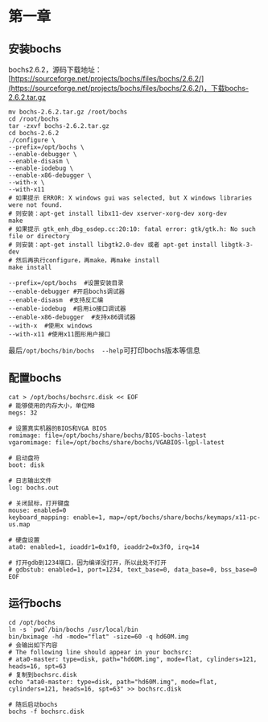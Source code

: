 # 第一章

## 安装bochs

bochs2.6.2，源码下载地址：[https://sourceforge.net/projects/bochs/files/bochs/2.6.2/](https://sourceforge.net/projects/bochs/files/bochs/2.6.2/)，下载bochs-2.6.2.tar.gz

```shell
mv bochs-2.6.2.tar.gz /root/bochs
cd /root/bochs
tar -zxvf bochs-2.6.2.tar.gz
cd bochs-2.6.2
./configure \
--prefix=/opt/bochs \ 
--enable-debugger \ 
--enable-disasm \ 
--enable-iodebug \ 
--enable-x86-debugger \
--with-x \ 
--with-x11
# 如果提示 ERROR: X windows gui was selected, but X windows libraries were not found.
# 则安装：apt-get install libx11-dev xserver-xorg-dev xorg-dev
make
# 如果提示 gtk_enh_dbg_osdep.cc:20:10: fatal error: gtk/gtk.h: No such file or directory
# 则安装：apt-get install libgtk2.0-dev 或者 apt-get install libgtk-3-dev
# 然后再执行configure，再make，再make install
make install
```

```shell
--prefix=/opt/bochs  #设置安装目录
--enable-debugger #开启bochs调试器
--enable-disasm  #支持反汇编
--enable-iodebug  #启用io接口调试器 
--enable-x86-debugger  #支持x86调试器
--with-x  #使用x windows
--with-x11 #使用x11图形用户接口
```

最后`/opt/bochs/bin/bochs  --help`可打印bochs版本等信息

## 配置bochs

```shell
cat > /opt/bochs/bochsrc.disk << EOF
# 能够使用的内存大小，单位MB
megs: 32

# 设置真实机器的BIOS和VGA BIOS
romimage: file=/opt/bochs/share/bochs/BIOS-bochs-latest
vgaromimage: file=/opt/bochs/share/bochs/VGABIOS-lgpl-latest

# 启动盘符
boot: disk

# 日志输出文件
log: bochs.out

# 关闭鼠标，打开键盘
mouse: enabled=0
keyboard_mapping: enable=1, map=/opt/bochs/share/bochs/keymaps/x11-pc-us.map

# 硬盘设置
ata0: enabled=1, ioaddr1=0x1f0, ioaddr2=0x3f0, irq=14

# 打开gdb到1234端口，因为编译没打开，所以此处不打开
# gdbstub: enabled=1, port=1234, text_base=0, data_base=0, bss_base=0
EOF
```

## 运行bochs

```shell
cd /opt/bochs
ln -s `pwd`/bin/bochs /usr/local/bin
bin/bximage -hd -mode="flat" -size=60 -q hd60M.img
# 会输出如下内容
# The following line should appear in your bochsrc:
# ata0-master: type=disk, path="hd60M.img", mode=flat, cylinders=121, heads=16, spt=63
# 复制到bochsrc.disk
echo "ata0-master: type=disk, path="hd60M.img", mode=flat, cylinders=121, heads=16, spt=63" >> bochsrc.disk

# 随后启动bochs
bochs -f bochsrc.disk
```
